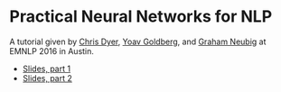 # Practical Neural Networks for NLP

A tutorial given by [Chris Dyer](http://www.cs.cmu.edu/~cdyer/), [Yoav Goldberg](https://www.cs.bgu.ac.il/~yoavg/uni/), and [Graham Neubig](http://www.phontron.com/) at EMNLP 2016 in Austin.

* [Slides, part 1](http://demo.clab.cs.cmu.edu/cdyer/emnlp2016-dynet-tutorial-part1.pdf)
* [Slides, part 2](http://demo.clab.cs.cmu.edu/cdyer/emnlp2016-dynet-tutorial-part2.pdf)


